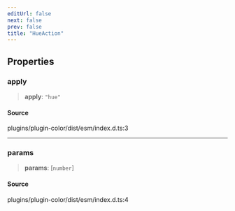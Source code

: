 ```yaml
---
editUrl: false
next: false
prev: false
title: "HueAction"
---
```


## Properties

### apply

> **apply**: `"hue"`

#### Source

plugins/plugin-color/dist/esm/index.d.ts:3

***

### params

> **params**: [`number`]

#### Source

plugins/plugin-color/dist/esm/index.d.ts:4
